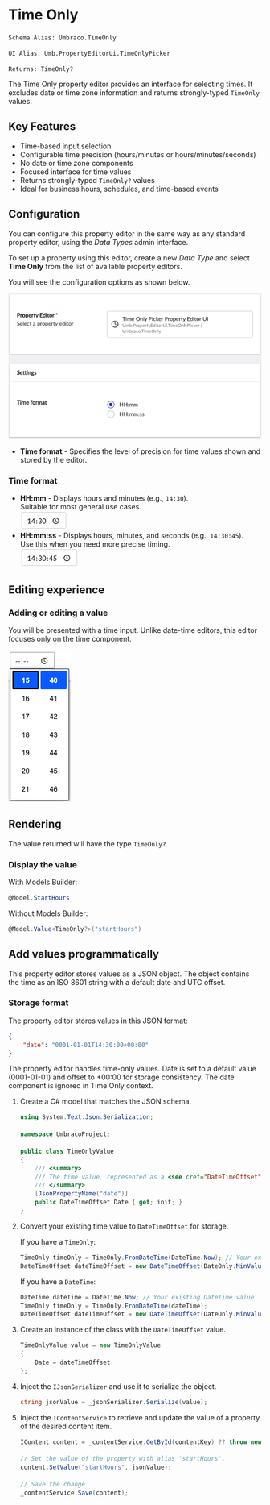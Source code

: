 # Time Only

`Schema Alias: Umbraco.TimeOnly`

`UI Alias: Umb.PropertyEditorUi.TimeOnlyPicker`

`Returns: TimeOnly?`

The Time Only property editor provides an interface for selecting times. It excludes date or time zone information and returns strongly-typed `TimeOnly` values.

## Key Features

- Time-based input selection
- Configurable time precision (hours/minutes or hours/minutes/seconds)
- No date or time zone components
- Focused interface for time values
- Returns strongly-typed `TimeOnly?` values
- Ideal for business hours, schedules, and time-based events

## Configuration
You can configure this property editor in the same way as any standard property editor, using the *Data Types* admin interface.

To set up a property using this editor, create a new *Data Type* and select **Time Only** from the list of available property editors.

You will see the configuration options as shown below.

![Time Only property editor configuration](../built-in-umbraco-property-editors/images/time-only-property-editor-config.png)

- **Time format** - Specifies the level of precision for time values shown and stored by the editor.

### Time format

- **HH:mm** - Displays hours and minutes (e.g., `14:30`).  
Suitable for most general use cases.  
![Time Only property editor showing time format in HH:mm format (hours and minutes only)](../built-in-umbraco-property-editors/images/time-only-time-format-hhmm.png)
- **HH:mm:ss** - Displays hours, minutes, and seconds (e.g., `14:30:45`).  
Use this when you need more precise timing.  
![Time Only property editor showing time format in HH:mm:ss format (hours, minutes, and seconds)](../built-in-umbraco-property-editors/images/time-only-time-format-hhmmss.png)


## Editing experience

### Adding or editing a value

You will be presented with a time input. Unlike date-time editors, this editor focuses only on the time component.

![Time Only property editor interface](../built-in-umbraco-property-editors/images/time-only-editor.png)

## Rendering

The value returned will have the type `TimeOnly?`.

### Display the value

With Models Builder:
```csharp
@Model.StartHours
```

Without Models Builder:
```csharp
@Model.Value<TimeOnly?>("startHours")
```

## Add values programmatically

This property editor stores values as a JSON object. The object contains the time as an ISO 8601 string with a default date and UTC offset.

### Storage format

The property editor stores values in this JSON format:
```json
{
    "date": "0001-01-01T14:30:00+00:00"
}
```

The property editor handles time-only values. Date is set to a default value (0001-01-01) and offset to +00:00 for storage consistency. The date component is ignored in Time Only context.

1. Create a C# model that matches the JSON schema.

    ```csharp
    using System.Text.Json.Serialization;

    namespace UmbracoProject;

    public class TimeOnlyValue
    {
        /// <summary>
        /// The time value, represented as a <see cref="DateTimeOffset"/> for storage compatibility.
        /// </summary>
        [JsonPropertyName("date")]
        public DateTimeOffset Date { get; init; }
    }
    ```

2. Convert your existing time value to `DateTimeOffset` for storage.

   If you have a `TimeOnly`:
   ```csharp
   TimeOnly timeOnly = TimeOnly.FromDateTime(DateTime.Now); // Your existing TimeOnly value
   DateTimeOffset dateTimeOffset = new DateTimeOffset(DateOnly.MinValue, timeOnly, TimeSpan.Zero);
   ```

   If you have a `DateTime`:
   ```csharp
   DateTime dateTime = DateTime.Now; // Your existing DateTime value
   TimeOnly timeOnly = TimeOnly.FromDateTime(dateTime);
   DateTimeOffset dateTimeOffset = new DateTimeOffset(DateOnly.MinValue, timeOnly, TimeSpan.Zero);
   ```

3. Create an instance of the class with the `DateTimeOffset` value.
    ```csharp
    TimeOnlyValue value = new TimeOnlyValue
    {
        Date = dateTimeOffset
    };
    ```

4. Inject the `IJsonSerializer` and use it to serialize the object.
   ```csharp
   string jsonValue = _jsonSerializer.Serialize(value);
   ```

5. Inject the `IContentService` to retrieve and update the value of a property of the desired content item.
   ```csharp
   IContent content = _contentService.GetById(contentKey) ?? throw new Exception("Content not found");

   // Set the value of the property with alias 'startHours'. 
   content.SetValue("startHours", jsonValue);

   // Save the change
   _contentService.Save(content);
   ```

